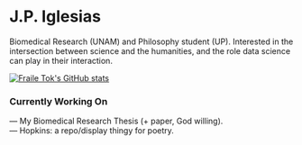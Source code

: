 # J.P. Iglesias

Biomedical Research (UNAM) and Philosophy student (UP). Interested in the intersection between science and the humanities, and the role data science can play in their interaction.

[![Fraile Tok's GitHub stats](https://github-readme-stats.vercel.app/api/top-langs/?username=fraile-tok&hide=html)](https://github.com/anuraghazra/github-readme-stats)

### Currently Working On
— My Biomedical Research Thesis (+ paper, God willing).  
— Hopkins: a repo/display thingy for poetry.
